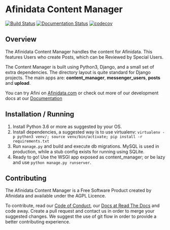 # Afinidata Content Manager


[![Build Status](https://travis-ci.com/afinidata2019/afinidata-content-manager.svg?branch=master)](https://travis-ci.com/afinidata2019/afinidata-content-manager)
[![Documentation Status](https://readthedocs.org/projects/afinidata-content-manager/badge/?version=latest)](https://afinidata-content-manager.readthedocs.io/en/latest/?badge=latest)
[![codecov](https://codecov.io/gh/afinidata2019/afinidata-content-manager/branch/master/graph/badge.svg)](https://codecov.io/gh/afinidata2019/afinidata-content-manager)


## Overview


The Afinidata Content Manager handles the content for Afinidata. This features Users who create Posts, which can be Reviewed by Special Users.

The Content Manager is built using Python3, Django, and a small set of extra dependencies. The directory layout is quite standard for Django projects. The main apps are: **content_manager**, **messenger_users**, **posts** and **upload**.

You can try Afini on [Afinidata.com](https://afinidata.com) or check out more of our development docs at our [Documentation](https://afinidata-content-manager.readthedocs.io/en/latest/)

## Installation / Running

1. Install Python 3.6 or more as suggested by your OS.
2. Install dependencies, a suggested way is to use virtualenv: ```virtualenv -p python3 venv/; source venv/bin/activate; pip install -r requirements.txt```
3. Run ```manage.py``` and build and execute db migrations. MySQL is used in production, while a stub config exists for running using SQLite. 
4. Ready to go! Use the WSGI app exposed as content_manager; or be lazy and use ```python manage.py runserver```.

## Contributing

The Afinidata Content Manager is a Free Software Product created by Afinidata and available under the AGPL Licence. 

To contribute, read our [Code of Conduct](CODE_OF_CONDUCT.md), our [Docs at Read The Docs](https://afinidata-content-manager.readthedocs.io/en/latest/) and code away.
Create a pull request and contact us in order to merge your suggested changes. We suggest the use of git flow in order to provide a better contributing experience.

